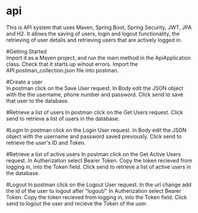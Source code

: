 # api
This is API system that uses Maven, Spring Boot, Spring Security, JWT, JPA and H2.
It allows the saving of users, login and logout functionality, the retrieving of user details and retrieving users that are actively logged in. 

#Getting Started  
Import it as a Maven project, and run the main method in the ApiApplication class.
Check that it starts up wihout errors.
Import the API.postman_collection.json file into postman.

#Create a user  
In postman click on the Save User request.
In Body edit the JSON object with the the username, phone number and password.
Click send to save that user to the database.

#Retrieve a list of users
In postman click on the Get Users request.
Click send to retrieve a list of users in the database.

#Login
In postman click on the Login User request.
In Body edit the JSON object with the username and password saved previously.
Click send to retrieve the user's ID and Token.

#Retrieve a list of active users
In postman click on the Get Active Users request.
In Autherization select Bearer Token.
Copy the token recieved from logging in, into the Token field.
Click send to retrieve a list of active users in the database.

#Logout
In postman click on the Logout User request.
In the url change add the id of the user to logout after "logout/"
In Autherization select Bearer Token.
Copy the token recieved from logging in, into the Token field.
Click send to logout the user and recieve the Token of the user.
